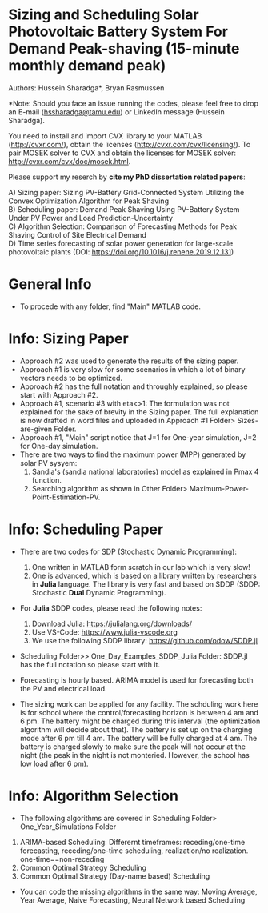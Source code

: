 # Sizing and Scheduling Solar Photovoltaic Battery System For Demand Peak-shaving (15-minute monthly demand peak)
     
     
Authors: Hussein Sharadga*, Bryan Rasmussen
   
   
*Note: Should you face an issue running the codes, please feel free to drop an E-mail (hssharadga@tamu.edu) or LinkedIn message (Hussein Sharadga).
    
   
You need to install and import CVX library to your MATLAB (http://cvxr.com/), obtain the licenses (http://cvxr.com/cvx/licensing/). To pair MOSEK solver to CVX and obtain the licenses for MOSEK solver: http://cvxr.com/cvx/doc/mosek.html.
   
Please support my reserch by **cite my PhD dissertation related papers**:
   
A)  Sizing paper: Sizing PV-Battery Grid-Connected System Utilizing the Convex Optimization Algorithm for Peak Shaving   
B)  Scheduling paper: Demand Peak Shaving Using PV-Battery System Under PV Power and Load Prediction-Uncertainty   
C)  Algorithm Selection: Comparison of Forecasting Methods for Peak Shaving Control of Site Electrical Demand  
D)  Time series forecasting of solar power generation for large-scale photovoltaic plants (DOI: https://doi.org/10.1016/j.renene.2019.12.131)
   
# General Info   
- To procede with any folder, find "Main" MATLAB code.
   
# Info: Sizing Paper


- Approach #2 was used to generate the results of the sizing paper. 
- Approach #1 is very slow for some scenarios in which a lot of binary vectors needs to be optimized. 
- Approach #2 has the full notation and throughly explained, so please start with Approach #2.
- Approach #1, scenario #3 with eta<>1: The formulation was not explained for the sake of brevity in the Sizing paper. The full explanation is now drafted in word files and uploaded in Approach #1 Folder> Sizes-are-given Folder.
- Approach #1, "Main" script notice that J=1 for One-year simulation, J=2 for One-day simulation.
- There are two ways to find the maximum power (MPP) generated by solar PV sysyem:
   1. Sandia's (sandia national laboratories) model as explained in Pmax 4 function. 
   2. Searching algorithm as shown in Other Folder> Maximum-Power-Point-Estimation-PV.  


# Info: Scheduling Paper
- There are two codes for SDP (Stochastic Dynamic Programming):
    1. One written in MATLAB form scratch in our lab which is very slow!
    2. One is advanced, which is based on a library written by researchers in **Julia** language. The library is very fast and based on SDDP (SDDP: Stochastic **Dual** Dynamic Programming).
- For **Julia** SDDP codes, please read the following notes:

     1. Download Julia: https://julialang.org/downloads/
     2. Use VS-Code: https://www.julia-vscode.org
     3. We use the following SDDP library: https://github.com/odow/SDDP.jl 

- Scheduling Folder>> One_Day_Examples_SDDP_Julia Folder:  SDDP.jl has the full notation so please start with it.
- Forecasting is hourly based. ARIMA model is used for forecasting both the PV and electrical load.
- The sizing work can be applied for any facility. The schduling work here is for school where the control/forecasting horizon is between 4 am and 6 pm. The battery might be charged during this interval (the optimization algorithm will decide about that). The battery is set up on the charging mode after 6 pm till 4 am. The battery will be fully charged at 4 am. The battery is charged slowly to make sure the peak will not occur at the night (the peak in the night is not monteried. However, the school has low load after 6 pm).

# Info: Algorithm Selection
- The following algorithms are covered in  Scheduling Folder> One_Year_Simulations Folder
1) ARIMA-based Scheduling: Differernt timeframes: receding/one-time forecasting, receding/one-time scheduling, realization/no realization.  one-time==non-receding
2) Common Optimal Strategy Scheduling
3) Common Optimal Strategy (Day-name based) Scheduling
- You can code the missing algorithms in the same way: Moving Average, Year Average, Naive Forecasting, Neural Network based Scheduling

